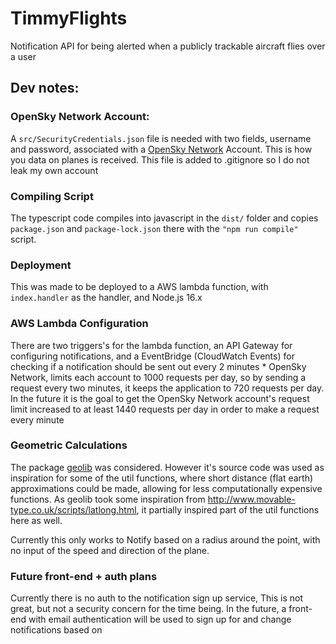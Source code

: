 # TimmyFlights
Notification API for being alerted when a publicly trackable aircraft flies over a user


## Dev notes:
### OpenSky Network Account:
A `src/SecurityCredentials.json` file is needed with two fields, username and password, associated with a [OpenSky Network](https://opensky-network.org/) Account. This is how you data on planes is received. This file is added to .gitignore so I do not leak my own account

### Compiling Script
The typescript code compiles into javascript in the `dist/` folder and copies `package.json` and `package-lock.json` there with the `"npm run compile"` script. 

### Deployment
This was made to be deployed to a AWS lambda function, with `index.handler` as the handler, and Node.js 16.x

### AWS Lambda Configuration
There are two triggers's for the lambda function, an API Gateway for configuring notifications, and a EventBridge (CloudWatch Events) for checking if a notification should be sent out every 2 minutes
    * OpenSky Network, limits each account to 1000 requests per day, so by sending a request every two minutes, it keeps the application to 720 requests per day. In the future it is the goal to get the OpenSky Network account's request limit increased to at least 1440 requests per day in order to make a request every minute

### Geometric Calculations
The package [geolib](https://www.npmjs.com/package/geolib) was considered. However it's source code was used as inspiration for some of the util functions, where short distance (flat earth) approximations could be made, allowing for less computationally expensive functions. As geolib took some inspiration from http://www.movable-type.co.uk/scripts/latlong.html, it partially inspired part of the util functions here as well.

Currently this only works to Notify based on a radius around the point, with no input of the speed and direction of the plane.

### Future front-end + auth plans
Currently there is no auth to the notification sign up service, This is not great, but not a security concern for the time being. In the future, a front-end with email authentication will be used to sign up for and change notifications based on
